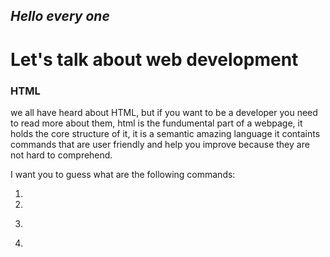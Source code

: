 ## *Hello every one*
# Let's talk about web development

### HTML
 we all have heard about HTML, but if you want to be a developer you need to read more about them, html is the fundumental part of a webpage, it holds the core structure of it, it is a semantic amazing language it containts commands that are user friendly and help you improve because they are not hard to comprehend.

 I want you to guess what are the following commands:

 1. <Head>
 2. <Body>
 3. <P>
 4. <Style>
 5. <Main>

 you might have not known all of the commands, but yet some of them resembles the exact meaning of what it says, every page contains a head that holds the title and the important links for other pages (we will cover that later), the big part of the webpage is the body, it holds most major elements inside like headers, paragraphs, footers and images as well.

### CSS

CSS is a little tricky, it is the styling part of a webpage, it helps our page look smarter and lively, CSS styles can be added externally as a style sheet linked in our head section, or intergrated internally in the head or even in line

### Javascript

Javascript is the engine of the page, it makes our page come to life, it provides interactions to the user to make things easier, it can give the user commands, it can talk to our guests and make their journey in our page fun

![ three dudes](https://skywell.software/wp-content/uploads/2019/01/javascript-vs-html-vs-css-1024x683.jpg)
for more information check out this video on youtube [https://www.youtube.com/watch?v=gT0Lh1eYk78]